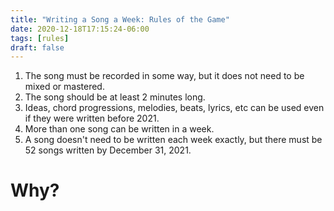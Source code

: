 ```yaml
---
title: "Writing a Song a Week: Rules of the Game"
date: 2020-12-18T17:15:24-06:00
tags: [rules]
draft: false
---
```


1. The song must be recorded in some way, but it does not need to be mixed or mastered.
2. The song should be at least 2 minutes long.
3. Ideas, chord progressions, melodies, beats, lyrics, etc can be used even if they were written before 2021.
4. More than one song can be written in a week.
5. A song doesn't need to be written each week exactly, but there must be 52 songs written by December 31, 2021.

# Why?